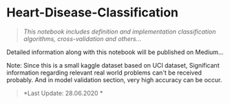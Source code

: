 # Heart-Disease-Classification

> *This notebook includes definition and implementation classification algorithms, cross-validation and others...*


Detailed information along with this notebook will be published on Medium...

Note: Since this is a small kaggle dataset based on UCI dataset, Significant information regarding relevant real world problems can't be received probably. And in model validation section, very high accuracy can be occur.

> *Last Update: 28.06.2020 *
